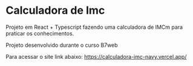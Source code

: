 # Calculadora de Imc

Projeto em React + Typescript fazendo uma calculadora de IMCm para praticar os conhecimentos.

Projeto desenvolvido durante o curso B7web

Para acessar o site link abaixo:
https://calculadora-imc-navy.vercel.app/

